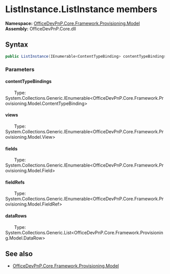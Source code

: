 # ListInstance.ListInstance members 
**Namespace:** [OfficeDevPnP.Core.Framework.Provisioning.Model](OfficeDevPnP.Core.Framework.Provisioning.Model.md)  
**Assembly:** OfficeDevPnP.Core.dll  
## Syntax
```C#
public ListInstance(IEnumerable<ContentTypeBinding> contentTypeBindings, IEnumerable<View> views, IEnumerable<Field> fields, IEnumerable<FieldRef> fieldRefs, List<DataRow> dataRows)
```
### Parameters
#### contentTypeBindings
&emsp;&emsp;Type: System.Collections.Generic.IEnumerable<OfficeDevPnP.Core.Framework.Provisioning.Model.ContentTypeBinding>  
#### 
#### views
&emsp;&emsp;Type: System.Collections.Generic.IEnumerable<OfficeDevPnP.Core.Framework.Provisioning.Model.View>  
#### 
#### fields
&emsp;&emsp;Type: System.Collections.Generic.IEnumerable<OfficeDevPnP.Core.Framework.Provisioning.Model.Field>  
#### 
#### fieldRefs
&emsp;&emsp;Type: System.Collections.Generic.IEnumerable<OfficeDevPnP.Core.Framework.Provisioning.Model.FieldRef>  
#### 
#### dataRows
&emsp;&emsp;Type: System.Collections.Generic.List<OfficeDevPnP.Core.Framework.Provisioning.Model.DataRow>  
#### 
## See also
- [OfficeDevPnP.Core.Framework.Provisioning.Model](OfficeDevPnP.Core.Framework.Provisioning.Model.md)
